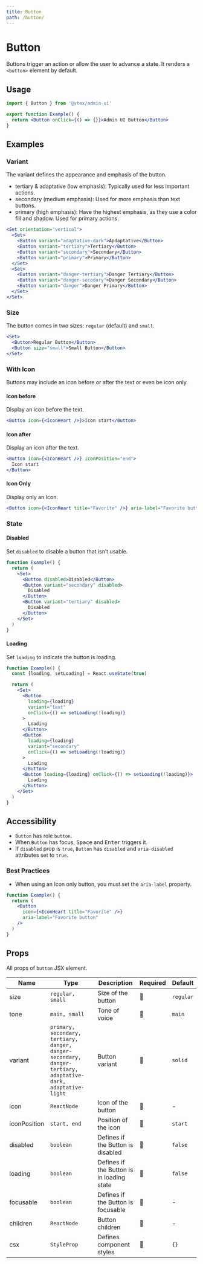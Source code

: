 ```yaml
---
title: Button
path: /button/
---
```


# Button

Buttons trigger an action or allow the user to advance a state. It renders a `<button>` element by default.

## Usage

```jsx isStatic
import { Button } from '@vtex/admin-ui'

export function Example() {
  return <Button onClick={() => {}}>Admin UI Button</Button>
}
```

## Examples

### Variant

The variant defines the appearance and emphasis of the button.

- tertiary & adaptative (low emphasis): Typically used for less important actions.
- secondary (medium emphasis): Used for more emphasis than text buttons.
- primary (high emphasis): Have the highest emphasis, as they use a color fill and shadow. Used for primary actions.

```jsx live
<Set orientation="vertical">
  <Set>
    <Button variant="adaptative-dark">Apdaptative</Button>
    <Button variant="tertiary">Tertiary</Button>
    <Button variant="secondary">Secondary</Button>
    <Button variant="primary">Primary</Button>
  </Set>
  <Set>
    <Button variant="danger-tertiary">Danger Tertiary</Button>
    <Button variant="danger-secodary">Danger Secondary</Button>
    <Button variant="danger">Danger Primary</Button>
  </Set>
</Set>
```

### Size

The button comes in two sizes: `regular` (default) and `small`.

```jsx live
<Set>
  <Button>Regular Button</Button>
  <Button size="small">Small Button</Button>
</Set>
```

### With Icon

Buttons may include an icon before or after the text or even be icon only.

#### Icon before

Display an icon before the text.

```jsx live
<Button icon={<IconHeart />}>Icon start</Button>
```

#### Icon after

Display an icon after the text.

```jsx live
<Button icon={<IconHeart />} iconPosition="end">
  Icon start
</Button>
```

#### Icon Only

Display only an Icon.

```jsx live
<Button icon={<IconHeart title="Favorite" />} aria-label="Favorite button" />
```

### State

#### Disabled

Set `disabled` to disable a button that isn’t usable.

```jsx live
function Example() {
  return (
    <Set>
      <Button disabled>Disabled</Button>
      <Button variant="secondary" disabled>
        Disabled
      </Button>
      <Button variant="tertiary" disabled>
        Disabled
      </Button>
    </Set>
  )
}
```

#### Loading

Set `loading` to indicate the button is loading.

```jsx live
function Example() {
  const [loading, setLoading] = React.useState(true)

  return (
    <Set>
      <Button
        loading={loading}
        variant="text"
        onClick={() => setLoading(!loading)}
      >
        Loading
      </Button>
      <Button
        loading={loading}
        variant="secondary"
        onClick={() => setLoading(!loading)}
      >
        Loading
      </Button>
      <Button loading={loading} onClick={() => setLoading(!loading)}>
        Loading
      </Button>
    </Set>
  )
}
```

## Accessibility

- `Button` has role `button`.
- When `Button` has focus, <kbd>Space</kbd> and <kbd>Enter</kbd> triggers it.
- If `disabled` prop is `true`, `Button` has `disabled` and `aria-disabled` attributes set to `true`.

### Best Practices

- When using an Icon only button, you must set the `aria-label` property.

```jsx isStatic
function Example() {
  return (
    <Button
      icon={<IconHeart title="Favorite" />}
      aria-label="Favorite button"
    />
  )
}
```

## Props

All props of `button` JSX element.

| Name         | Type                                                                                                         | Description                               | Required | Default   |
| ------------ | ------------------------------------------------------------------------------------------------------------ | ----------------------------------------- | -------- | --------- |
| size         | `regular, small`                                                                                             | Size of the button                        | 🚫       | `regular` |
| tone         | `main, small`                                                                                                | Tone of voice                             | 🚫       | `main`    |
| variant      | `primary, secondary, tertiary, danger, danger-secondary, danger-tertiary, adaptative-dark, adaptative-light` | Button variant                            | 🚫       | `solid`   |
| icon         | `ReactNode`                                                                                                  | Icon of the button                        | 🚫       | -         |
| iconPosition | `start, end`                                                                                                 | Position of the icon                      | 🚫       | `start`   |
| disabled     | `boolean`                                                                                                    | Defines if the Button is disabled         | 🚫       | `false`   |
| loading      | `boolean`                                                                                                    | Defines if the Button is in loading state | 🚫       | `false`   |
| focusable    | `boolean`                                                                                                    | Defines if the Button is focusable        | 🚫       | -         |
| children     | `ReactNode`                                                                                                  | Button children                           | 🚫       | -         |
| csx          | `StyleProp`                                                                                                  | Defines component styles                  | 🚫       | `{}`      |
